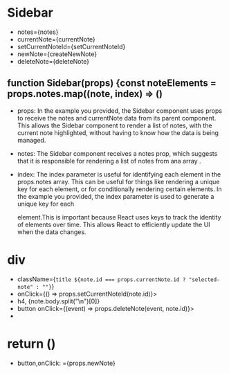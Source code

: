 
# Sidebar
* notes={notes}
* currentNote={currentNote}
* setCurrentNoteId={setCurrentNoteId}
* newNote={createNewNote}
* deleteNote={deleteNote}

## function Sidebar(props) {const noteElements = props.notes.map((note, index) => ()

* props: In the example you provided, the Sidebar component uses props to receive the notes and currentNote data from its parent component. This allows the Sidebar component to render a list of notes, with the current note highlighted, without having to know how the data is being managed.

* notes: The Sidebar component receives a notes prop, which suggests that it is responsible for rendering a list of notes from ana array .
* index: The index parameter is useful for identifying each element in the props.notes array. This can be useful for things like rendering a unique key for each element, or for conditionally rendering certain elements. In the example you provided, the index parameter is used to generate a unique key for each <div> element.This is important because React uses keys to track the identity of elements over time. This allows React to efficiently update the UI when the data changes.


# div
                
* className={`title ${note.id === props.currentNote.id ? "selected-note" : ""}`}
* onClick={() => props.setCurrentNoteId(note.id)}>
* h4, {note.body.split("\n")[0]}
* button onClick={(event) => props.deleteNote(event, note.id)}>
* <i></i>
</button>



# return ()
  * button,onClick: ={props.newNote}



